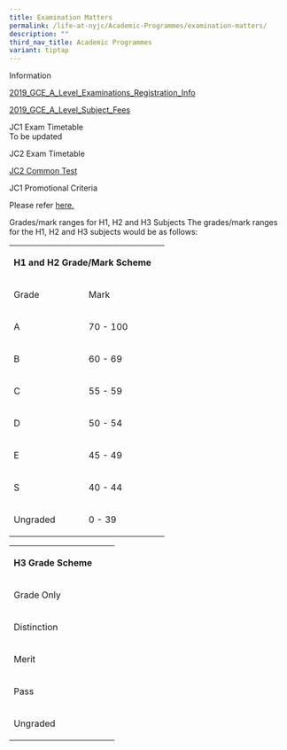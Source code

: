 ```yaml
---
title: Examination Matters
permalink: /life-at-nyjc/Academic-Programmes/examination-matters/
description: ""
third_nav_title: Academic Programmes
variant: tiptap
---
```

<p>Information</p>
<p><a href="/files/2019_GCE_A_Level_Examinations_Registration_Info_for_Sch_Cddt_20190307102024.pdf" rel="noopener noreferrer nofollow" target="_blank">2019_GCE_A_Level_Examinations_Registration_Info</a>
</p>
<p><a href="/files/2019_GCE_A_Level_Subject_Fees_20190313103231.pdf" rel="noopener noreferrer nofollow" target="_blank">2019_GCE_A_Level_Subject_Fees</a>
</p>
<p>JC1 Exam Timetable
<br>To be updated</p>
<p>JC2 Exam Timetable</p>
<p><a href="/files/2024_J2_CT_TT_Final_Stud.pdf" rel="noopener noreferrer nofollow" target="_blank">JC2 Common Test</a>
</p>
<p>JC1 Promotional Criteria</p>
<p>Please refer <a href="/ny-parents/jc1-information/" rel="noopener noreferrer nofollow" target="_blank">here.</a>
</p>
<p>Grades/mark ranges for H1, H2 and H3 Subjects The grades/mark ranges for
the H1, H2 and H3 subjects would be as follows:</p>
<table>
<tbody>
<tr>
<th rowspan="1" colspan="2">
<p>H1 and H2 Grade/Mark Scheme</p>
</th>
<th rowspan="1" colspan="1">
<p></p>
</th>
</tr>
<tr>
<td rowspan="1" colspan="1">
<p>Grade</p>
</td>
<td rowspan="1" colspan="1">
<p>Mark</p>
</td>
<td rowspan="1" colspan="1">
<p></p>
</td>
</tr>
<tr>
<td rowspan="1" colspan="1">
<p>A</p>
</td>
<td rowspan="1" colspan="1">
<p>70 - 100</p>
</td>
<td rowspan="1" colspan="1">
<p></p>
</td>
</tr>
<tr>
<td rowspan="1" colspan="1">
<p>B</p>
</td>
<td rowspan="1" colspan="1">
<p>60 - 69</p>
</td>
<td rowspan="1" colspan="1">
<p></p>
</td>
</tr>
<tr>
<td rowspan="1" colspan="1">
<p>C</p>
</td>
<td rowspan="1" colspan="1">
<p>55 - 59</p>
</td>
<td rowspan="1" colspan="1">
<p></p>
</td>
</tr>
<tr>
<td rowspan="1" colspan="1">
<p>D</p>
</td>
<td rowspan="1" colspan="1">
<p>50 - 54</p>
</td>
<td rowspan="1" colspan="1">
<p></p>
</td>
</tr>
<tr>
<td rowspan="1" colspan="1">
<p>E</p>
</td>
<td rowspan="1" colspan="1">
<p>45 - 49</p>
</td>
<td rowspan="1" colspan="1">
<p></p>
</td>
</tr>
<tr>
<td rowspan="1" colspan="1">
<p>S</p>
</td>
<td rowspan="1" colspan="1">
<p>40 - 44</p>
</td>
<td rowspan="1" colspan="1">
<p></p>
</td>
</tr>
<tr>
<td rowspan="1" colspan="1">
<p>Ungraded</p>
</td>
<td rowspan="1" colspan="1">
<p>0 - 39</p>
</td>
<td rowspan="1" colspan="1">
<p></p>
</td>
</tr>
</tbody>
</table>
<table>
<tbody>
<tr>
<th rowspan="1" colspan="1">
<p>H3 Grade Scheme</p>
</th>
<th rowspan="1" colspan="1">
<p></p>
</th>
<th rowspan="1" colspan="1">
<p></p>
</th>
</tr>
<tr>
<td rowspan="1" colspan="1">
<p>Grade Only</p>
</td>
<td rowspan="1" colspan="1">
<p></p>
</td>
<td rowspan="1" colspan="1">
<p></p>
</td>
</tr>
<tr>
<td rowspan="1" colspan="1">
<p>Distinction</p>
</td>
<td rowspan="1" colspan="1">
<p></p>
</td>
<td rowspan="1" colspan="1">
<p></p>
</td>
</tr>
<tr>
<td rowspan="1" colspan="1">
<p>Merit</p>
</td>
<td rowspan="1" colspan="1">
<p></p>
</td>
<td rowspan="1" colspan="1">
<p></p>
</td>
</tr>
<tr>
<td rowspan="1" colspan="1">
<p>Pass</p>
</td>
<td rowspan="1" colspan="1">
<p></p>
</td>
<td rowspan="1" colspan="1">
<p></p>
</td>
</tr>
<tr>
<td rowspan="1" colspan="1">
<p>Ungraded</p>
</td>
<td rowspan="1" colspan="1">
<p></p>
</td>
<td rowspan="1" colspan="1">
<p></p>
</td>
</tr>
</tbody>
</table>
<p></p>